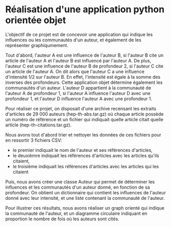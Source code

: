 # Réalisation d'une application python orientée objet 

L'objectif de ce projet est de concevoir une application qui indique les influences ou les communautés d'un auteur, et également de les représenter graphiqumement.

Tout d'abord, l'auteur A est une influence de l'auteur B, si l'auteur B cite un article de l'auteur A et l'auteur B est influencé par l'auteur A.
De plus, l'auteur C est une influence de l'auteur B de profondeur 2, si l'auteur C cite un article de l'auteur A. On dit alors que l'auteur C a une influence d'intensité 1/2 sur l'auteur B. 
En effet, l'intensité est égale à la somme des inverses des profondeurs.
Cette application objet détermine également les communautés d'un auteur. L'auteur D appartient à la communauté de l'auteur A de profondeur 1, si l'auteur A influence l'auteur D avec une profondeur 1,
et l'auteur D influence l'auteur A avec une profondeur 1.

Pour réaliser ce projet, on disposait d'une archive recensant les extraits d'articles de 29 000 auteurs (hep-th-abs.tar.gz) où chaque article possède un numéro de référence et un fichier
qui indiquait quelle article citait quelle article (hep-th-citations.tar.gz). 

Nous avons tout d'abord trier et nettoyer les données de ces fichiers pour en ressortir 3 fichiers CSV:
- le premier indiquait le nom de l'auteur et ses références d'articles, 
- le deuxièmre indiquait les références d'articles avec les articles qu'ils citaient,
- le troisième indiquait les références d'articles avec les articles qui les citaient

Puis, nous avons créer une classe Auteur qui permet de déterminer les influences et les communautés d'un auteur donné, en fonction de sa profondeur. On obtient 
un dictionnaire qui contient les influences de l'auteur donné avec leur intensité, et une liste contenant la communauté de l'auteur. 

Pour illustrer ces résultats, nous avons réaliser un graph orienté qui indique la communauté de l'auteur, et un diagramme circulaire indiquant en proportion le nombre de fois où les auteurs sont cités. 

